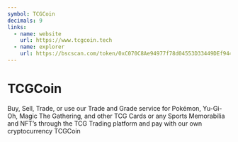 ```yaml
---
symbol: TCGCoin
decimals: 9
links:
  - name: website
    url: https://www.tcgcoin.tech
  - name: explorer
    url: https://bscscan.com/token/0xC070C8Ae94977f78d04553D33449DEf944F24254
---
```


# TCGCoin

Buy, Sell, Trade, or use our Trade and Grade service for Pokémon, Yu-Gi-Oh, Magic The Gathering, and other TCG Cards or any Sports Memorabilia and NFT’s through the TCG Trading platform and pay with our own cryptocurrency TCGCoin
